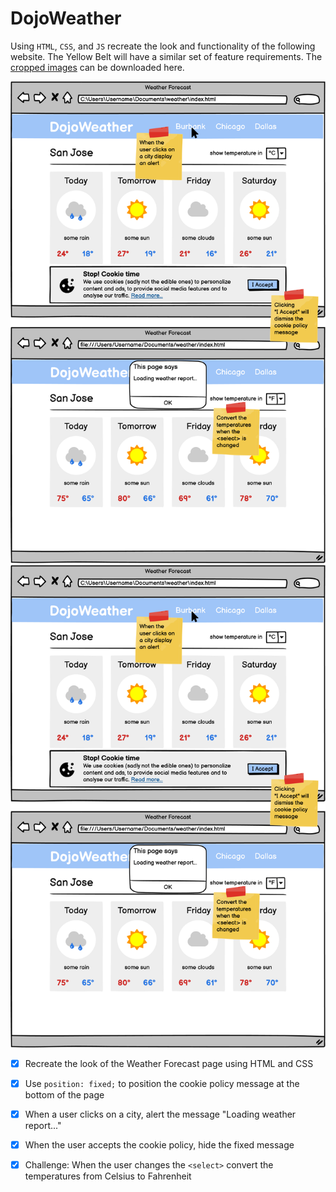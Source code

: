 # DojoWeather

Using `HTML`, `CSS`, and `JS` recreate the look and functionality of the following website. The Yellow Belt will have a similar set of feature requirements. The [cropped images](https://s3.amazonaws.com/General_V88/boomyeah2015/codingdojo/curriculum/content/chapter/assets.zip) can be downloaded here.

![](dojoweather.png)
![](dojoweather2.png)

- [x] Recreate the look of the Weather Forecast page using HTML and CSS

- [x] Use `position: fixed;` to position the cookie policy message at the bottom of the page

- [x] When a user clicks on a city, alert the message "Loading weather report..."

- [x] When the user accepts the cookie policy, hide the fixed message

- [x] Challenge: When the user changes the `<select>` convert the temperatures from Celsius to Fahrenheit
